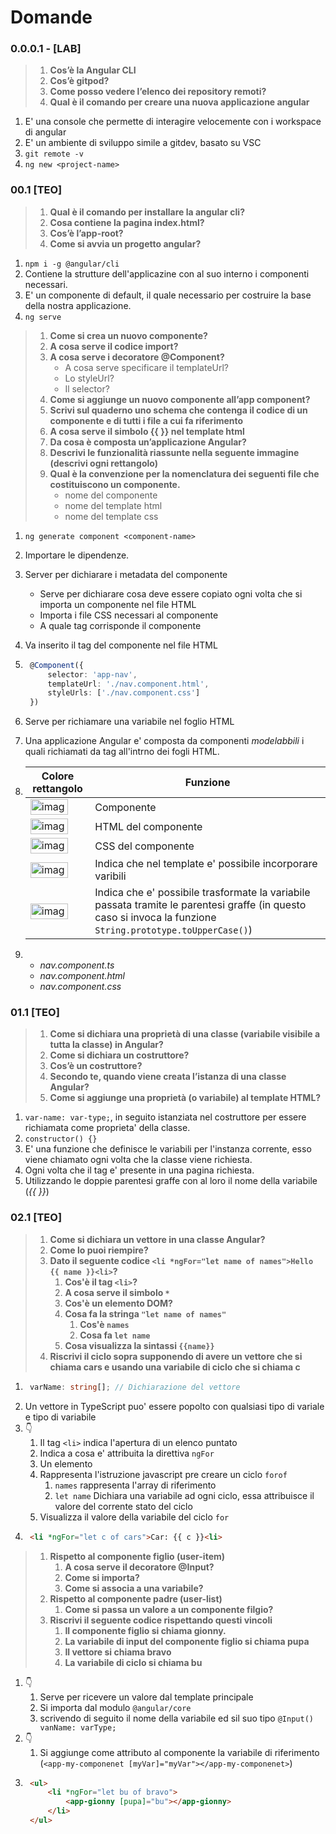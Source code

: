 # Domande

### 0.0.0.1 - [LAB]
> 1. **Cos’è la Angular CLI**
> 2. **Cos’è gitpod?**
> 3. **Come posso vedere l’elenco dei repository remoti?**
> 4. **Qual è il comando per creare una nuova applicazione angular**

1. E' una console che permette di interagire velocemente con i workspace di angular
2. E' un ambiente di sviluppo simile a gitdev, basato su VSC
3. `git remote -v`
4. `ng new <project-name>`


### 00.1 [TEO]
> 1. **Qual è il comando per installare la angular cli?**
> 2. **Cosa contiene la pagina index.html?**
> 3. **Cos’è l’app-root?**
> 4. **Come si avvia un progetto angular?**

1. `npm i -g @angular/cli`
2. Contiene la strutture dell'applicazine con al suo interno i componenti necessari.
3. E' un componente di default, il quale necessario per costruire la base della nostra applicazione.
4. `ng serve`

> 1. **Come si crea un nuovo componente?**
> 2. **A cosa serve il codice import?**
> 3. **A cosa serve i decoratore @Component?**
>    - A cosa serve specificare il templateUrl?
>    - Lo styleUrl?
>    - Il selector?
> 4. **Come si aggiunge un nuovo componente all’app component?**
> 5. **Scrivi sul quaderno uno schema che contenga il codice di un componente  e di tutti i file a cui fa riferimento**
> 6. **A cosa serve il simbolo {{ }} nel template html**
> 7. **Da cosa è composta un’applicazione Angular?**
> 8. **Descrivi le funzionalità riassunte nella seguente immagine (descrivi ogni rettangolo)**
> 9.  **Qual è la convenzione per la nomenclatura dei seguenti file che costituiscono un componente.**
>     - nome del componente
>     - nome del template html
>     - nome del template css

1. `ng generate component <component-name>`
2. Importare le dipendenze.
3. Server per dichiarare i metadata del componente
   - Serve per dichiarare cosa deve essere copiato ogni volta che si importa un componente nel file HTML
   - Importa i file CSS necessari al componente
   - A quale tag corrisponde il componente
4. Va inserito il tag del componente nel file HTML
5. ```ts
    @Component({
        selector: 'app-nav',
        templateUrl: './nav.component.html',
        styleUrls: ['./nav.component.css']
    })
    ```
6. Serve per richiamare una variabile nel foglio HTML
7. Una applicazione Angular e' composta da componenti *modelabbili* i quali richiamati da tag all'intrno dei fogli HTML.
8. Colore rettangolo | Funzione
    --- | ---
    <img src="https://api.alexflipnote.dev/color/image/7199c2" alt="image" width="60" height="25"/> | Componente
    <img src="https://api.alexflipnote.dev/color/image/3de8a4" alt="image" width="60" height="25"/> | HTML del componente
    <img src="https://api.alexflipnote.dev/color/image/ea9f47" alt="image" width="60" height="25"/> | CSS del componente
    <img src="https://api.alexflipnote.dev/color/image/97d6e7" alt="image" width="60" height="25"/> | Indica che nel template e' possibile incorporare varibili
    <img src="https://api.alexflipnote.dev/color/image/3aa3f0" alt="image" width="60" height="25"/> | Indica che e' possibile trasformate la variabile passata tramite le parentesi graffe (in questo caso si invoca la funzione `String.prototype.toUpperCase()`)
    
9.  - *nav.component.ts*
    - *nav.component.html*
    - *nav.component.css*

### 01.1 [TEO]
> 1. **Come si dichiara una proprietà di una classe (variabile visibile a tutta la classe) in Angular?**
> 2. **Come si dichiara un costruttore?**
> 3. **Cos’è un costruttore?**
> 4. **Secondo te, quando viene creata l’istanza di una classe Angular?**
> 5. **Come si aggiunge una proprietà (o variabile) al template HTML?**

1. `var-name: var-type;`, in seguito istanziata nel costruttore per essere richiamata come proprieta' della classe.
2. `constructor() {}`
3. E' una funzione che definisce le variabili per l'instanza corrente, esso viene chiamato ogni volta che la classe viene richiesta.
4. Ogni volta che il tag e' presente in una pagina richiesta.
5. Utilizzando le doppie parentesi graffe con al loro il nome della variabile (*{{ }}*)

### 02.1 [TEO]
> 1. **Come si dichiara un vettore in una classe Angular?**
> 2. **Come lo puoi riempire?**
> 3. **Dato il seguente codice `<li *ngFor="let name of names">Hello {{ name }}<li>`?**
>     1. **Cos'è il tag `<li>`?**
>     2. **A cosa serve il simbolo `*`**
>     3. **Cos'è un elemento DOM?**
>     4. **Cosa fa la stringa `"let name of names"`**
>         1. **Cos'è `names`**
>         2. **Cosa fa `let name`**
>     5. **Cosa visualizza la sintassi `{{name}}`**
> 4. **Riscrivi il ciclo sopra supponendo di avere un vettore che si chiama cars e usando una variabile di ciclo che si chiama c**

1. ```ts
    varName: string[]; // Dichiarazione del vettore
    ```
2. Un vettore in TypeScript puo' essere popolto con qualsiasi tipo di variale e tipo di variabile
3. 👇
      1. Il tag `<li>` indica l'apertura di un elenco puntato
      2. Indica a cosa e' attribuita la direttiva `ngFor`
      3. Un elemento
      4. Rappresenta l'istruzione javascript pre creare un ciclo `forof`
         1. `names` rappresenta l'array di riferimento
         2. `let name` Dichiara una variabile ad ogni ciclo, essa attribuisce il valore del corrente stato del ciclo
      5. Visualizza il valore della variabile del ciclo `for`
4. ```html
    <li *ngFor="let c of cars">Car: {{ c }}<li>
    ```

> 1. **Rispetto al componente figlio (user-item)**
>       1. **A cosa serve il decoratore @Input?**
>       2. **Come si importa?**
>       3. **Come si associa a una variabile?**
> 2. **Rispetto al componente padre (user-list)**
>       1. **Come si passa un valore a un componente filgio?**
> 3. **Riscrivi il seguente codice rispettando questi vincoli**
>       1. **Il componente figlio si chiama gionny.**
>       2. **La variabile di input del componente figlio si chiama pupa**
>       3. **Il vettore si chiama bravo**
>       4. **La variabile di ciclo si chiama bu**

1. 👇
   1. Serve per ricevere un valore dal template principale
   2. Si importa dal modulo `@angular/core`
   3. scrivendo di seguito il nome della variabile ed sil suo tipo `@Input() vanName: varType;`
2. 👇
   1. Si aggiunge come attributo al componente la variabile di riferimento (`<app-my-componenet [myVar]="myVar"></app-my-componenet>`)
3. ```html
    <ul>
        <li *ngFor="let bu of bravo">
            <app-gionny [pupa]="bu"></app-gionny>
        </li>
    </ul>
    ```